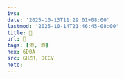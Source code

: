 ```yaml
---
ivs:
date: '2025-10-13T11:29:01+08:00'
lastmod: '2025-10-14T21:46:45-08:00'
title: 󰟱
url: 󰟱
tags: [洊, 洊]
hex: 6D0A
src: GHZR, DCCV
note:
---
```

